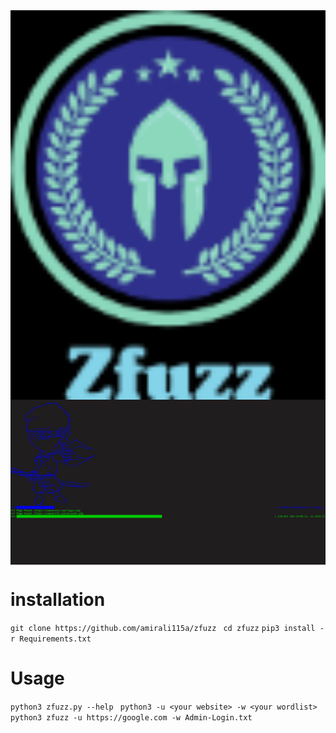 
<img align="center" src="logo.png" width="900">
<img align="center" src="screen.png" width="900">

# installation
`git clone https://github.com/amirali115a/zfuzz `
`cd zfuzz`
`pip3 install -r Requirements.txt`

# Usage
`python3 zfuzz.py --help `
`python3 -u <your website> -w <your wordlist> `
`python3 zfuzz -u https://google.com -w Admin-Login.txt `
